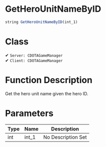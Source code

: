 # GetHeroUnitNameByID
```js	
string GetHeroUnitNameByID(int_1)
```
# Class
✔ `Server: CDOTAGameManager`  
✔ `Client: CDOTAGameManager`  

# Function Description
Get the hero unit name given the hero ID.
# Parameters
Type|Name|Description
--|--|--
int|int_1|No Description Set
